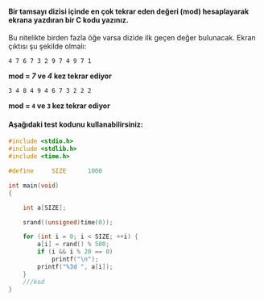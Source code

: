 #### Bir tamsayı dizisi içinde en çok tekrar eden değeri (mod) hesaplayarak ekrana yazdıran bir C kodu yazınız. 
Bu nitelikte birden fazla öğe varsa dizide ilk geçen değer bulunacak. Ekran çıktısı şu şekilde olmalı:

`4 7 6 7 3 2 9 7 4 9 7 1`

**mod = _7_ ve _4_ kez tekrar ediyor**

`3 4 8 4 9 4 6 7 3 2 2 2` 

**mod = `4` ve `3` kez tekrar ediyor**

#### Aşağıdaki test kodunu kullanabilirsiniz:

```C
#include <stdio.h>
#include <stdlib.h>
#include <time.h>

#define     SIZE      1000

int main(void)
{

	int a[SIZE];

	srand((unsigned)time(0));

	for (int i = 0; i < SIZE; ++i) {
		a[i] = rand() % 500;
		if (i && i % 20 == 0)
			printf("\n");
		printf("%3d ", a[i]);
	}
	///kod
}
```
